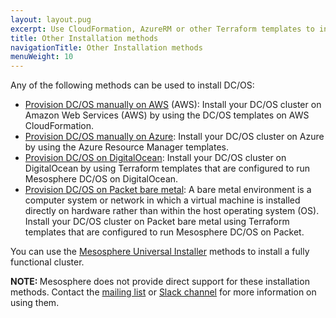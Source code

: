 ```yaml
---
layout: layout.pug
excerpt: Use CloudFormation, AzureRM or other Terraform templates to install DC/OS.
title: Other Installation methods
navigationTitle: Other Installation methods
menuWeight: 10
---
```


Any of the following methods can be used to install DC/OS:
- [Provision DC/OS manually on AWS](/1.10/installing/evaluation/community-supported-methods/aws/) (AWS): Install your DC/OS cluster on Amazon Web Services (AWS) by using the DC/OS templates on AWS CloudFormation. 
- [Provision DC/OS manually on Azure](/1.10/installing/evaluation/community-supported-methods/azure/): Install your DC/OS cluster on Azure by using the Azure Resource Manager templates.
- [Provision DC/OS on DigitalOcean](/1.10/installing/evaluation/community-supported-methods/digitalocean/): Install your DC/OS cluster on DigitalOcean by using Terraform templates that are configured to run Mesosphere DC/OS on DigitalOcean.
- [Provision DC/OS on Packet bare metal](/1.10/installing/evaluation/community-supported-methods/packet/): A bare metal environment is a computer system or network in which a virtual machine is installed directly on hardware rather than within the host operating system (OS). Install your DC/OS cluster on Packet bare metal using Terraform templates that are configured to run Mesosphere DC/OS on Packet.

You can use the [Mesosphere Universal Installer](/1.10/installing/evaluation/) methods to install a fully functional cluster.

<p class="message--note"><strong>NOTE: </strong>Mesosphere does not provide direct support for these installation methods. Contact the <a href="https://groups.google.com/a/dcos.io/forum/#!forum/users">mailing list</a> or <a href="http://chat.dcos.io/?_ga=2.226911897.58407594.1533244861-1110201164.1520633201">Slack channel</a> for more information on using them.</p>
